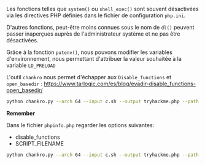 Les fonctions telles que `system()` ou `shell_exec()` sont souvent désactivées via les directives PHP définies dans le fichier de configuration `php.ini`. 

D'autres fonctions, peut-être moins connues sous le nom de `dl()` peuvent passer inaperçues auprès de l'administrateur système et ne pas être désactivées. 

Grâce à la fonction `putenv()`, nous pouvons modifier les variables d'environnement, nous permettant d'attribuer la valeur souhaitée à la variable `LD_PRELOAD`

L'outil `chankro` nous permet d'échapper aux `Disable_functions` et `open_basedir` : https://www.tarlogic.com/es/blog/evadir-disable_functions-open_basedir/

```sh
python chankro.py --arch 64 --input c.sh --output tryhackme.php --path /var/www/html
```

**Remember**

Dans le fichier `phpinfo.php` regarder les options suivantes:
- disable_functions
- SCRIPT_FILENAME

```sh
python chankro.py --arch 64 --input c.sh --output tryhackme.php --path SCRIPT_FILENAME + uploads
```


